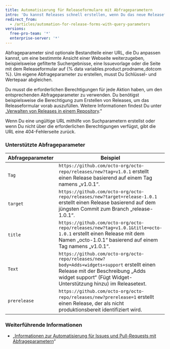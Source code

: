 ```yaml
---
title: Automatisierung für Releaseformulare mit Abfrageparametern
intro: 'Du kannst Releases schnell erstellen, wenn Du das neue Releaseformular automatisch mit angepassten Informationen ausfüllst. Füge dazu Abfrageparameter zur URL der Formularseite hinzu.'
redirect_from:
  - /articles/automation-for-release-forms-with-query-parameters
versions:
  free-pro-team: '*'
  enterprise-server: '*'
---
```


Abfrageparameter sind optionale Bestandteile einer URL, die Du anpassen kannst, um eine bestimmte Ansicht einer Webseite weiterzugeben, beispielsweise gefilterte Suchergebnisse, eine Issuevorlage oder die Seite mit dem Releaseformular auf {% data variables.product.prodname_dotcom %}. Um eigene Abfrageparameter zu erstellen, musst Du Schlüssel- und Wertepaar abgleichen.

Du musst die erforderlichen Berechtigungen für jede Aktion haben, um den entsprechenden Abfrageparameter zu verwenden. Du benötigst beispielsweise die Berechtigung zum Erstellen von Releases, um das Releaseformular vorab auszufüllen. Weitere Informationen findest Du unter „[Verwalten von Releases in einem Repository](/github/administering-a-repository/managing-releases-in-a-repository)."

Wenn Du eine ungültige URL mithilfe von Suchparametern erstellst oder wenn Du nicht über die erforderlichen Berechtigungen verfügst, gibt die URL eine 404-Fehlerseite zurück.

### Unterstützte Abfrageparameter

| Abfrageparameter | Beispiel                                                                                                                                                                                           |
| ---------------- | -------------------------------------------------------------------------------------------------------------------------------------------------------------------------------------------------- |
| `Tag`            | `https://github.com/octo-org/octo-repo/releases/new?tag=v1.0.1` erstellt einen Release basierend auf einem Tag namens „v1.0.1“.                                                                    |
| `target`         | `https://github.com/octo-org/octo-repo/releases/new?target=release-1.0.1` erstellt einen Release basierend auf dem jüngsten Commit zum Branch „release-1.0.1“.                                     |
| `title`          | `https://github.com/octo-org/octo-repo/releases/new?tag=v1.0.1&title=octo-1.0.1` erstellt einen Release mit dem Namen „octo-1.0.1“ basierend auf einem Tag namens „v1.0.1“.                    |
| `Text`           | `https://github.com/octo-org/octo-repo/releases/new?body=Adds+widgets+support` erstellt einen Release mit der Beschreibung „Adds widget support“ (Fügt Widget-Unterstützung hinzu) im Releasetext. |
| `prerelease`     | `https://github.com/octo-org/octo-repo/releases/new?prerelease=1` erstellt einen Release, der als nicht produktionsbereit identifiziert wird.                                                      |

### Weiterführende Informationen

- „[Informationen zur Automatisierung für Issues und Pull-Requests mit Abfrageparametern](/articles/about-automation-for-issues-and-pull-requests-with-query-parameters)“
